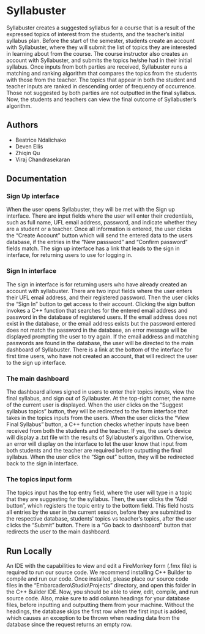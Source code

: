 # Syllabuster

Syllabuster creates a suggested syllabus for a course that is a result of the expressed topics of interest from the students, and the teacher’s initial syllabus plan. Before the start of the semester, students create an account with Syllabuster, where they will submit the list of topics they are interested in learning about from the course. The course instructor also creates an account with Syllabuster, and submits the topics he/she had in their initial syllabus. Once inputs from both parties are received, Syllabuster runs a matching and ranking algorithm that compares the topics from the students with those from the teacher. The topics that appear in both the student and teacher inputs are ranked in descending order of frequency of occurrence. Those not suggested by both parties are not outputted in the final syllabus. Now, the students and teachers can view the final outcome of Syllabuster’s algorithm.

## Authors

- Beatrice Ndalichako
- Deven Ellis
- Zhiqin Qu
- Viraj Chandrasekaran

## Documentation

### Sign Up interface

When the user opens Syllabuster, they will be met with the Sign up interface. There are input fields where the user will enter their credentials, such as full name, UFL email address, password, and indicate whether they are a student or a teacher. Once all information is entered, the user clicks the “Create Account” button which will send the entered data to the users database, if the entries in the “New password” and “Confirm password” fields match. The sign up interface has a link that leads to the sign in interface, for returning users to use for logging in.


### Sign In interface

The sign in interface is for returning users who have already created an account with syllabuster. There are two input fields where the user enters their UFL email address, and their registered password. Then the user clicks the “Sign In” button to get access to their account. Clicking the sign button invokes a C++ function that searches for the entered email address and password in the database of registered users. If the email address does not exist in the database, or the email address exists but the password entered does not match the password in the database, an error message will be displayed prompting the user to try again. If the email address and matching passwords are found in the database, the user will be directed to the main dashboard of Syllabuster. There is a link at the bottom of the interface for first time users, who have not created an account, that will redirect the user to the sign up interface.

### The main dashboard

The dashboard allows signed in users to enter their topics inputs, view the final syllabus, and sign out of Syllabuster. At the top-right corner, the name of the current user is displayed. When the user clicks on the “Suggest syllabus topics” button, they will be redirected to the form interface that takes in the topics inputs from the users. When the user clicks the “View Final Syllabus” button, a C++ function checks whether inputs have been received from both the students and the teacher. If yes, the user’s device will display a .txt file with the results of Syllabuster’s algorithm. Otherwise, an error will display on the interface to let the user know that input from both students and the teacher are required before outputting the final syllabus. When the user click the “Sign out” button, they will be redirected back to the sign in interface.

### The topics input form

The topics input has the top entry field, where the user will type in a topic that they are suggesting for the syllabus. Then, the user clicks the “Add button”, which registers the topic entry to the bottom field. This field hosts all entries by the user in the current session, before they are submitted to the respective database, students' topics vs teacher’s topics, after the user clicks the “Submit” button. There is a “Go back to dashboard” button that redirects the user to the main dashboard.


## Run Locally

An IDE with the capabilities to view and edit a FireMonkey form (.fmx file) is required to run our source code. We recommend installing C++ Builder to compile and run our code. Once installed, please place our source code files in the “Embarcadero\Studio\Projects” directory, and open this folder in the C++ Builder IDE. Now, you should be able to view, edit, compile, and run source code.
Also, make sure to add column headings for your database files, before inputting and outputting them from your machine. Without the headings, the database skips the first row when the first input is added, which causes an exception to be thrown when reading data from the database since the request returns an empty row.


